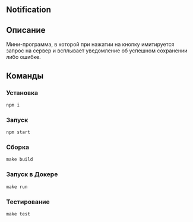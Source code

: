 ## Notification

<h2>Описание</h2>
Мини-программа, в которой при нажатии на кнопку имитируется запрос на сервер и всплывает уведомление об успешном сохранении либо ошибке.


<h2>Команды</h2>

<h3>Установка</h3>

```
npm i
```

<h3>Запуск</h3>

```
npm start
```

<h3>Сборка</h3>

```
make build
```

<h3>Запуск в Докере</h3>

```
make run
```

<h3>Тестирование</h3>

```
make test
```